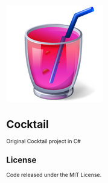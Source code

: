 ![app-logo](https://raw.githubusercontent.com/d8vjork/Cocktail/master/Cocktail/Resources/app-logo.png)

# Cocktail
Original Cocktail project in C#

## License
Code released under the MIT License.